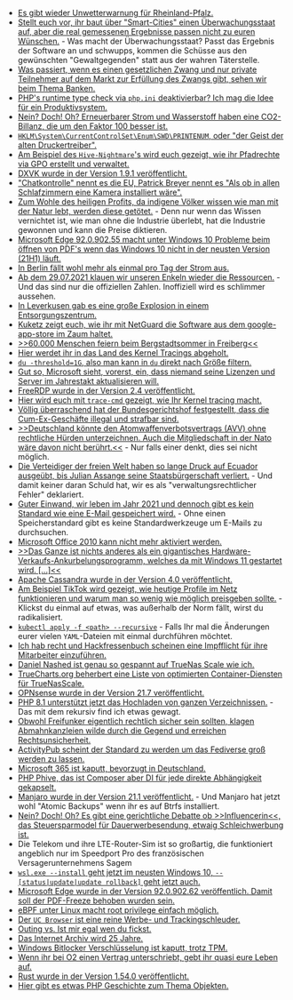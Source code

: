 * [Es gibt wieder Unwetterwarnung für Rheinland-Pfalz.](https://blog.fefe.de/?ts=9e02d6e4)
* [Stellt euch vor, ihr baut über "Smart-Cities" einen Überwachungsstaat auf, aber die real gemessenen Ergebnisse passen nicht zu euren Wünschen.](https://blog.fefe.de/?ts=9e01c50d) - Was macht der Überwachungsstaat? Passt das Ergebnis der Software an und schwupps, kommen die Schüsse aus den gewünschten "Gewaltgegenden" statt aus der wahren Täterstelle.
* [Was passiert, wenn es einen gesetzlichen Zwang und nur private Teilnehmer auf dem Markt zur Erfüllung des Zwangs gibt, sehen wir beim Thema Banken.](https://blog.fefe.de/?ts=9e005159)
* [PHP's runtime type check via `php.ini` deaktivierbar? Ich mag die Idee für ein Produktivsystem.](https://stitcher.io/blog/we-dont-need-runtime-type-checks)
* [Nein? Doch! Oh? Erneuerbarer Strom und Wasserstoff haben eine CO2-Billanz, die um den Faktor 100 besser ist.](https://www.sonnenseite.com/de/mobilitaet/gesamt-klimabilanz-von-elektroautos-ist-fast-70-besser-als-bei-verbrennerfahrzeugen/)
* [`HKLM\System\CurrentControlSet\Enum\SWD\PRINTENUM`, oder "der Geist der alten Druckertreiber".](https://newyear2006.wordpress.com/2021/07/26/geist-druckertreiber-unter-windows-los-werden/)
* [Am Beispiel des `Hive-Nightmare`'s wird euch gezeigt, wie ihr Pfadrechte via GPO erstellt und verwaltet.](https://www.windowspro.de/wolfgang-sommergut/ntfs-berechtigungen-ueber-gruppenrichtlinien-anpassen)
* [DXVK wurde in der Version 1.9.1 veröffentlicht.](https://www.phoronix.com/scan.php?page=news_item&px=DXVK-1.9.1-Released)
* ["Chatkontrolle" nennt es die EU, Patrick Breyer nennt es "Als ob in allen Schlafzimmern eine Kamera installiert wäre".](https://www.t-online.de/digital/id_90436038/chatkontrolle-in-der-eu-so-etwas-hatten-wir-auf-deutschen-boden-nur-in-diktaturen-.html)
* [Zum Wohle des heiligen Profits, da indigene Völker wissen wie man mit der Natur lebt, werden diese getötet.](https://netzfrauen.org/2021/07/26/earth-5/) - Denn nur wenn das Wissen vernichtet ist, wie man ohne die Industrie überlebt, hat die Industrie gewonnen und kann die Preise diktieren.
* [Microsoft Edge 92.0.902.55 macht unter Windows 10 Probleme beim öffnen von PDF's wenn das Windows 10 nicht in der neusten Version (21H1) läuft.](https://www.borncity.com/blog/2021/07/26/microsoft-edge-92-0-902-55-verursacht-freezes-bei-pdfs/)
* [In Berlin fällt wohl mehr als einmal pro Tag der Strom aus.](https://blog.fefe.de/?ts=9e004baf)
* [Ab dem 29.07.2021 klauen wir unseren Enkeln wieder die Ressourcen.](https://www.sonnenseite.com/de/umwelt/corona-effekt-hat-nur-ein-jahr-gewirkt-erdueberlastungstag-so-frueh-wie-2019/) - Und das sind nur die offiziellen Zahlen. Inoffiziell wird es schlimmer aussehen.
* [In Leverkusen gab es eine große Explosion in einem Entsorgungszentrum.](https://blog.fefe.de/?ts=9e01174e)
* [Kuketz zeigt euch, wie ihr mit NetGuard die Software aus dem google-app-store im Zaum haltet.](https://www.kuketz-blog.de/netguard-datensendeverhalten-von-android-apps-beeinflussen-digitaler-schutzschild-teil11/)
* [>>60.000 Menschen feiern beim Bergstadtsommer in Freiberg<<](https://www.mdr.de/nachrichten/sachsen/chemnitz/freiberg/bergstadtsommer-bilanz-100.html)
* [Hier werdet ihr in das Land des Kernel Tracings abgeholt.](https://opensource.com/article/21/7/linux-kernel-ftrace)
* [`du -threshold=1G`, also man kann in `du` direkt nach Größe filtern.](https://opensource.com/article/21/7/check-disk-space-linux-du)
* [Gut so, Microsoft sieht, vorerst, ein, dass niemand seine Lizenzen und Server im Jahrestakt aktualisieren will.](https://www.borncity.com/blog/2021/07/28/windows-server-gibt-es-knftig-nur-als-ltsc-versionen/)
* [FreeRDP wurde in der Version 2.4 veröffentlicht.](https://www.phoronix.com/scan.php?page=news_item&px=FreeRDP-2.4)
* [Hier wird euch mit `trace-cmd` gezeigt, wie Ihr Kernel tracing macht.](https://opensource.com/article/21/7/linux-kernel-trace-cmd)
* [Völlig überraschend hat der Bundesgerichtshof festgestellt, dass die Cum-Ex-Geschäfte illegal und strafbar sind.](https://blog.fefe.de/?ts=9ffff965)
* [>>Deutschland könnte den Atomwaffenverbotsvertrags (AVV) ohne rechtliche Hürden unterzeichnen. Auch die Mitgliedschaft in der Nato wäre davon nicht berührt.<<](https://www.sonnenseite.com/de/politik/greenpeace-studie-so-kann-deutschland-atomwaffenfrei-werden/) - Nur falls einer denkt, dies sei nicht möglich.
* [Die Verteidiger der freien Welt haben so lange Druck auf Ecuador ausgeübt, bis Julian Assange seine Staatsbürgerschaft verliert.](https://blog.fefe.de/?ts=9fff82f4) - Und damit keiner daran Schuld hat, wir es als "verwaltungsrechtlicher Fehler" deklariert.
* [Guter Einwand, wir leben im Jahr 2021 und dennoch gibt es kein Standard wie eine E-Mail gespeichert wird.](https://utcc.utoronto.ca/~cks/space/blog/tech/ModernEmailSearchingProblem) - Ohne einen Speicherstandard gibt es keine Standardwerkzeuge um E-Mails zu durchsuchen.
* [Microsoft Office 2010 kann nicht mehr aktiviert werden.](https://www.borncity.com/blog/2021/07/28/microsoft-office-2010-keine-aktivierung-mehr/)
* [>>Das Ganze ist nichts anderes als ein gigantisches Hardware-Verkaufs-Ankurbelungsprogramm, welches da mit Windows 11 gestartet wird. [...]<<](https://www.borncity.com/blog/2021/07/28/windows-11-microsoft-ama-die-hw-anforderungen-app-updates-und-weitere-einsichten/)
* [Apache Cassandra wurde in der Version 4.0 veröffentlicht.](https://www.phoronix.com/scan.php?page=news_item&px=Apache-Cassandra-4.0)
* [Am Beispiel TikTok wird gezeigt, wie heutige Profile im Netz funktionieren und warum man so wenig wie möglich preisgeben sollte.](https://netzpolitik.org/2021/datenjournalismus-tiktoks-algorithmus-draengt-zu-nischeninhalten/) - Klickst du einmal auf etwas, was außerhalb der Norm fällt, wirst du radikalisiert.
* [`kubectl apply -f <path> --recursive`](https://www.shellhacks.com/kubectl-apply-all-files-in-directory/) - Falls Ihr mal die Änderungen eurer vielen `YAML`-Dateien mit einmal durchführen möchtet.
* [Ich hab recht und Hackfressenbuch scheinen eine Impfflicht für ihre Mitarbeiter einzuführen.](http://blog.todamax.net/2021/google-fuehrt-die-impfpflicht-ein/)
* [Daniel Nashed ist genau so gespannt auf TrueNas Scale wie ich.](http://blog.nashcom.de/nashcomblog.nsf/dx/truenas-scale-beta-1-this-is-freaking-awesome.htm)
* [TrueCharts.org beherbert eine Liste von optimierten Container-Diensten für TrueNasScale.](https://truecharts.org/)
* [OPNsense wurde in der Version 21.7 veröffentlicht.](https://www.phoronix.com/scan.php?page=news_item&px=OPNsense-21.7)
* [PHP 8.1 unterstützt jetzt das Hochladen von ganzen Verzeichnissen.](https://php.watch/articles/php81-directory-uploads) - Das mit dem rekursiv find ich etwas gewagt.
* [Obwohl Freifunker eigentlich rechtlich sicher sein sollten, klagen Abmahnkanzleien wilde durch die Gegend und erreichen Rechtsunsicherheit.](https://netzpolitik.org/2021/abmahnungen-wegen-filesharing-freifunk-gute-absichten-koennen-menschen-finanziell-ruinieren/)
* [ActivityPub scheint der Standard zu werden um das Fediverse groß werden zu lassen.](https://www.kuketz-blog.de/activitypub-das-fediverse-braucht-ein-einheitliches-protokoll/)
* [Microsoft 365 ist kaputt, bevorzugt in Deutschland.](https://www.borncity.com/blog/2021/07/29/strung-bei-microsoft-365-2/)
* [PHP Phive, das ist Composer aber DI für jede direkte Abhängigkeit gekapselt.](https://php.watch/articles/phive)
* [Manjaro wurde in der Version 21.1 veröffentlicht.](https://www.phoronix.com/scan.php?page=news_item&px=Manjaro-21.1-Better-Btrfs) - Und Manjaro hat jetzt wohl "Atomic Backups" wenn ihr es auf Btrfs installiert.
* [Nein? Doch! Oh? Es gibt eine gerichtliche Debatte ob >>Influencerin<<, das Steuersparmodel für Dauerwerbesendung, etwaig Schleichwerbung ist.](https://netzpolitik.org/2021/verbraucherschutz-influencerinnen-muessen-sich-vor-gericht-wegen-schleichwerbung-behaupten/)
* Die Telekom und ihre LTE-Router-Sim ist so großartig, die funktioniert angeblich nur im Speedport Pro des französischen Versagerunternehmens Sagem
* [`wsl.exe --install` geht jetzt im neusten Windows 10, `--[status|update|update rollback]` geht jetzt auch.](https://www.bleepingcomputer.com/news/microsoft/windows-10-now-lets-you-install-wsl-with-a-single-command/)
* [Microsoft Edge wurde in der Version 92.0.902.62 veröffentlich. Damit soll der PDF-Freeze behoben wurden sein.](https://www.borncity.com/blog/2021/07/30/edge-92-0-902-62-fixt-pdf-freeze-problem/)
* [eBPF unter Linux macht root privilege einfach möglich.](https://www.bleepingcomputer.com/news/security/linux-ebpf-bug-gets-root-privileges-on-ubuntu-exploit-released/)
* [Der `UC Browser` ist eine reine Werbe- und Trackingschleuder.](https://www.kuketz-blog.de/uc-browser-datensendeverhalten-android-app-browser-check-teil17/)
* [Outing vs. Ist mir egal wen du fickst.](https://tuxproject.de/blog/2021/07/worueber-man-halt-so-redet/)
* [Das Internet Archiv wird 25 Jahre.](https://netzpolitik.org/2021/jubilaeum-des-internet-archive-die-allumfassende-bibliothek-wird-25/)
* [Windows Bitlocker Verschlüsselung ist kaputt, trotz TPM.](https://www.borncity.com/blog/2021/07/30/windows-bitlocker-verschlsselung-trotz-tpm-ausgehebelt/)
* [Wenn ihr bei O2 einen Vertrag unterschriebt, gebt ihr quasi eure Leben auf.](https://netzpolitik.org/2021/weitere-o2-haendler-packen-aus-haekchen-setzen-ohne-datenschutz-aufklaerung/)
* [Rust wurde in der Version 1.54.0 veröffentlicht.](https://blog.rust-lang.org/2021/07/29/Rust-1.54.0.html)
* [Hier gibt es etwas PHP Geschichte zum Thema Objekten.](https://stitcher.io/blog/evolution-of-a-php-object)
